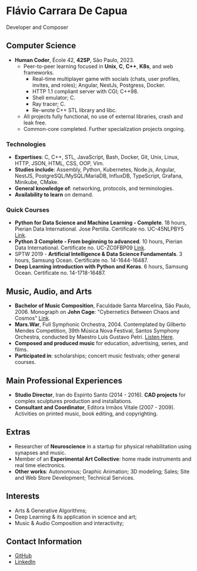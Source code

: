 # Flávio Carrara De Capua

Developer and Composer

## Computer Science

* **Human Coder**, École 42, **42SP**, São Paulo, 2023.
	* Peer-to-peer learning focused in **Unix**, **C**, **C++**, **K8s**, and web frameworks.
		* Real-time multiplayer game with socials (chats, user profiles, invites, and roles); Angular, NestJs, Postgress, Docker.
		* HTTP 1.1 compliant server with CGI; C++98.
		* Shell emulator; C.
		* Ray tracer; C.
		* Re-wrote C++ STL library and libc.
	* All projects fully functional, no use of external libraries, crash and leak free.
	* Common-core completed. Further specialization projects ongoing.

### Technologies 

* **Expertises**: C, C++, STL, JavaScript, Bash, Docker, Git, Unix, Linux, HTTP, JSON, HTML, CSS, OOP, Vim.
* **Studies include**: Assembly, Python, Kubernetes, Node.js, Angular, NestJS, PostgreSQL/MySQL/MariaDB, InfluxDB, TypeScript, Grafana, Minikube, CMake.
* **General knowledge of**: networking, protocols, and terminologies.
* **Availability to learn** on demand.

### Quick Courses

* **Python for Data Science and Machine Learning - Complete**. 18 hours, Pierian Data International. Jose Pertilla. Certificate no. UC-45NLPBY5 [Link](https://ude.my/UC-45NLPBY5).
* **Python 3 Complete - From beginning to advanced**. 10 hours, Pierian Data International. Certificate no. UC-ZC0FBP09 [Link](https://ude.my/UC-ZC0FBP09).
* SPTW 2019 - **Artificial Intelligence & Data Science Fundamentals**. 3 hours, Samsung Ocean. Certificate no. 14-1644-16487.
* **Deep Learning introduction with Python and Keras**. 6 hours, Samsung Ocean. Certificate no. 14-1718-16487.

## Music, Audio, and Arts

* **Bachelor of Music Composition**, Faculdade Santa Marcelina, São Paulo, 2006. Monograph on **John Cage**: "Cybernetics Between Chaos and Cosmos" [Link](https://github.com/fde-capu/fde-capu/blob/main/J-Cage.pdf).
* **Mars.War**, Full Symphonic Orchestra, 2004. Contemplated by Gilberto Mendes Competition, 39th Música Nova Festival, Santos Symphony Orchestra, conducted by Maestro Luís Gustavo Petri. [Listen Here](https://github.com/fde-capu/fde-capu/blob/main/Flavio%20Carrara%20-%20Marte%20Guerra%20-%202004%20-%2010m28.mp3). 
* **Composed and produced music** for education, advertising, series, and films.
* **Participated in**: scholarships; concert music festivals; other general courses.

## Main Professional Experiences

* **Studio Director**, Iran do Espírito Santo (2014 - 2016). **CAD projects** for complex sculptures production and installations.
* **Consultant and Coordinator**, Editora Irmãos Vitale (2007 - 2009). Activities on printed music, book editing, and copyrighting.

## Extras

* Researcher of **Neuroscience** in a startup for physical rehabilitation using synapses and music.
* Member of an **Experimental Art Collective**: home made instruments and real time electronics.
* **Other works**: Autonomous; Graphic Animation; 3D modeling; Sales; Site and Web Store Development; Technical Services.

## Interests

* Arts & Generative Algorithms;
* Deep Learning & its application in science and art;
* Music & Audio Composition and interactivity;

## Contact Information

* [GitHub](https://www.github.com/fde-capu)
* [LinkedIn](https://www.linkedin.com/in/flaviocarrara/)
